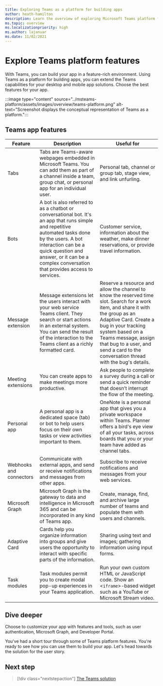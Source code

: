 ```yaml
---
title: Exploring Teams as a platform for building apps
author: heath-hamilton
description: Learn the overview of exploring Microsoft Teams platform features for your app on desktop and mobile.
ms.topic: overview
ms.localizationpriority: high
ms.author: lajanuar
ms.date: 11/02/2021
---
```

# Explore Teams platform features

With Teams, you can build your app in a feature-rich environment. Using Teams as a platform for building apps, you can extend the Teams capabilities for your desktop and mobile app solutions. Choose the best features for your app.

:::image type="content" source="../msteams-platform/assets/images/overview/teams-platform.png" alt-text="Screenshot displays the conceptual representation of Teams as a platform.":::

## Teams app features

| Feature | Description | Useful for |
| --- | --- | --- |
|Tabs | Tabs are Teams-aware webpages embedded in Microsoft Teams. You can add them as part of a channel inside a team, group chat, or personal app for an individual user. | Personal tab, channel or group tab, stage view, and link unfurling. |
| Bots | A bot is also referred to as a chatbot or conversational bot. It's an app that runs simple and repetitive automated tasks done by the users. A bot interaction can be a quick question and answer, or it can be a complex conversation that provides access to services. | Customer service, information about the weather, make dinner reservations, or provide travel information. |
| Message extension | Message extensions let the users interact with your web service Teams client. They search or start actions in an external system. You can send the result of the interaction to the Teams client as a richly formatted card. | Reserve a resource and allow the channel to know the reserved time slot. Search for a work item, and share it with the group as an Adaptive Card. Create a bug in your tracking system based on a Teams message, assign that bug to a user, and send a card to the conversation thread with the bug's details. |
|Meeting extensions | You can create apps to make meetings more productive. | Ask people to complete a survey during a call or send a quick reminder that doesn’t interrupt the flow of the meeting. |
| Personal app | A personal app is a dedicated space (tab) or bot to help users focus on their own tasks or view activities important to them. | OneNote is a personal app that gives you a private workspace within Teams. Planner offers a bird's eye view of all your tasks, across boards that you or your team have added as channel tabs. |
| Webhooks and connectors | Communicate with external apps, and send or receive notifications and messages from other apps. | Subscribe to receive notifications and messages from your web services. |
| Microsoft Graph | Microsoft Graph is the gateway to data and intelligence in Microsoft 365 and can be incorporated in any kind of Teams app. | Create, manage, find, and archive large number of teams and populate them with users and channels. |
| Adaptive Card | Cards help you organize information into groups and give users the opportunity to interact with specific parts of the information. | Sharing using text and images; gathering information using input forms. |
| Task modules | Task modules permit you to create modal pop-up experiences in your Teams application. | Run your own custom HTML or JavaScript code. Show an <`iframe`>-based widget such as a YouTube or Microsoft Stream video. |

## Dive deeper

Choose to customize your app with features and tools, such as user authentication, Microsoft Graph, and Developer Portal.

You've had a short tour through some of Teams platform features. You're ready to see how you can use them to build your app. Let's head towards the solution for the user story.

## Next step

> [!div class="nextstepaction"]
> [The Teams solution](overview-solution.md)